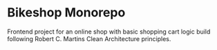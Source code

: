 # Bikeshop Monorepo

Frontend project for an online shop with basic shopping cart logic build following Robert C. Martins Clean Architecture principles.
